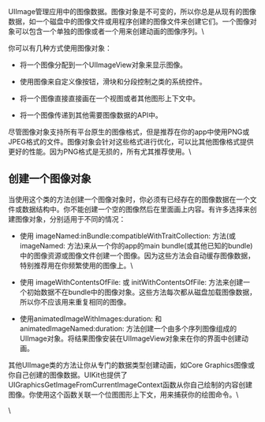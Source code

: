 UIImage管理应用中的图像数据。图像对象是不可变的，所以你总是从现有的图像数据，如一个磁盘中的图像文件或用程序创建的图像文件来创建它们。一个图像对象可以包含一个单独的图像或者一个用来创建动画的图像序列。\

你可以有几种方式使用图像对象：

-   将一个图像分配到一个UIImageView对象来显示图像。

-   使用图像来自定义像按钮，滑块和分段控制之类的系统控件。

-   将一个图像直接直接画在一个视图或者其他图形上下文中。

-   将一个图像传递到其他需要图像数据的API中。

尽管图像对象支持所有平台原生的图像格式，但是推荐在你的app中使用PNG或JPEG格式的文件。图像对象会针对这些格式进行优化，可以比其他图像格式提供更好的性能。因为PNG格式是无损的，所有尤其推荐使用。\

创建一个图像对象
----------------

当使用这个类的方法创建一个图像对象时，你必须有已经存在的图像数据在一个文件或数据结构中。你不能创建一个空的图像然后在里面画上内容。有许多选择来创建图像对象，分别适用于不同的情况：

-   使用 imageNamed:inBundle:compatibleWithTraitCollection: 方法(或
    imageNamed: 方法)来从一个你的app的main
    bundle(或其他已知的bundle)中的图像资源或图像文件创建一个图像。因为这些方法会自动缓存图像数据，特别推荐用在你频繁使用的图像上。\

-   使用 imageWithContentsOfFile: 或 initWithContentsOfFile:
    方法来创建一个初始数据不在bundle中的图像对象。这些方法每次都从磁盘加载图像数据，所以你不应该用来重复相同的图像。

-   使用animatedImageWithImages:duration: 和
    animatedImageNamed:duration:
    方法创建一个由多个序列图像组成的UIImage对象。将结果图像安装在UIImageView对象来在你的界面中创建动画。

其他UIImage类的方法让你从专门的数据类型创建动画，如Core
Graphics图像或你自己创建的图像数据。UIKit也提供了UIGraphicsGetImageFromCurrentImageContext函数从你自己绘制的内容创建图像。你使用这个函数关联一个位图图形上下文，用来捕获你的绘图命令。\

\

